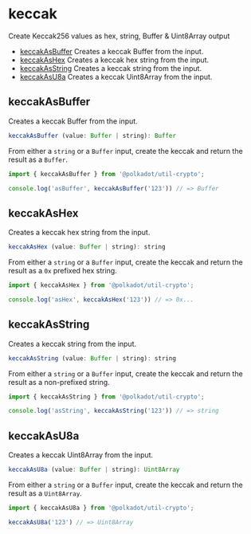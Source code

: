 # keccak

Create Keccak256 values as hex, string, Buffer & Uint8Array output 

- [keccakAsBuffer](#keccakasbuffer) Creates a keccak Buffer from the input.
- [keccakAsHex](#keccakashex) Creates a keccak hex string from the input.
- [keccakAsString](#keccakasstring) Creates a keccak string from the input.
- [keccakAsU8a](#keccakasu8a) Creates a keccak Uint8Array from the input.

## keccakAsBuffer

Creates a keccak Buffer from the input. 

```js
keccakAsBuffer (value: Buffer | string): Buffer
```


From either a `string` or a `Buffer` input, create the keccak and return the result as a `Buffer`.

```js
import { keccakAsBuffer } from '@polkadot/util-crypto';

console.log('asBuffer', keccakAsBuffer('123')) // => Buffer
```

## keccakAsHex

Creates a keccak hex string from the input. 

```js
keccakAsHex (value: Buffer | string): string
```


From either a `string` or a `Buffer` input, create the keccak and return the result as a `0x` prefixed hex string.

```js
import { keccakAsHex } from '@polkadot/util-crypto';

console.log('asHex', keccakAsHex('123')) // => 0x...
```

## keccakAsString

Creates a keccak string from the input. 

```js
keccakAsString (value: Buffer | string): string
```


From either a `string` or a `Buffer` input, create the keccak and return the result as a non-prefixed string.

```js
import { keccakAsString } from '@polkadot/util-crypto';

console.log('asString', keccakAsString('123')) // => string
```

## keccakAsU8a

Creates a keccak Uint8Array from the input. 

```js
keccakAsU8a (value: Buffer | string): Uint8Array
```


From either a `string` or a `Buffer` input, create the keccak and return the result as a `Uint8Array`.

```js
import { keccakAsU8a } from '@polkadot/util-crypto';

keccakAsU8a('123') // => Uint8Array
```